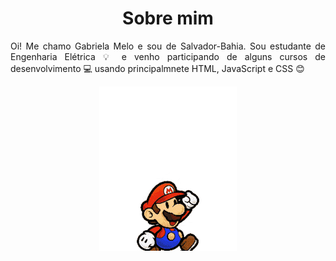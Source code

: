 <h1 align="center"> Sobre mim </h1>
<p align="justify"> Oi! Me chamo Gabriela Melo e sou de Salvador-Bahia. Sou estudante de Engenharia Elétrica 💡 e venho participando de alguns cursos de desenvolvimento 💻 usando principalmnete HTML, JavaScript e CSS 😊 </p>
<p align="center">
<img src="https://github.com/gabiRmelo/gabiRmelo/blob/master/super_mario.gif" alt="Super Mario">
</p>


<!--
**gabiRmelo/gabiRmelo** is a ✨ _special_ ✨ repository because its `README.md` (this file) appears on your GitHub profile.


